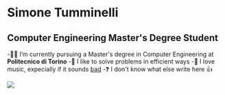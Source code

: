 <h1> Simone Tumminelli </h1>
<h2> Computer Engineering Master's Degree Student </h2>

-👨‍💻 I’m currently pursuing a Master's degree in Computer Engineering at **Politecnico di Torino**
-🌱 I like to solve problems in efficient ways
-🎸 I love music, expecially if it sounds [bad](https://www.youtube.com/watch?v=8FUGUaTbvE8)
-❓ I don't know what else write here 👍

![](https://komarev.com/ghpvc/?username=simotmm&color=brightgreen)

<!--
**simotmm/simotmm** is a ✨ _special_ ✨ repository because its `README.md` (this file) appears on your GitHub profile.

Here are some ideas to get you started:

- 🔭 I’m currently working on ...
- 🌱 I’m currently learning ...
- 👯 I’m looking to collaborate on ...
- 🤔 I’m looking for help with ...
- 💬 Ask me about ...
- 📫 How to reach me: ...
- 😄 Pronouns: ...
- ⚡ Fun fact: ...
-->
